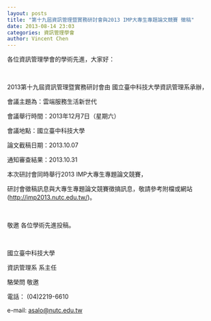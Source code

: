 ```yaml
---
layout: posts
title: "第十九屆資訊管理暨實務研討會與2013 IMP大專生專題論文競賽 徵稿"
date: 2013-08-14 23:03
categories: 資訊管理學會
author: Vincent Chen
---
```


各位資訊管理學會的學術先進，大家好：

 

2013第十九屆資訊管理暨實務研討會由 國立臺中科技大學資訊管理系承辦，



會議主題為：雲端服務生活新世代

會議舉行時間：2013年12月7日（星期六）

會議地點：國立臺中科技大學

論文截稿日期：2013.10.07

通知審查結果：2013.10.31

本次研討會同時舉行2013 IMP大專生專題論文競賽，



研討會徵稿訊息與大專生專題論文競賽徵搞訊息，敬請參考附檔或網站(http://imp2013.nutc.edu.tw/)。

 

敬邀 各位學術先進投稿。

 

國立臺中科技大學

資訊管理系 系主任

駱榮問 敬邀

電話： (04)2219-6610

e-mail: asalo@nutc.edu.tw

